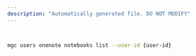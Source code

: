 ```yaml
---
description: "Automatically generated file. DO NOT MODIFY"
---
```


```bash


mgc users onenote notebooks list --user-id {user-id}

```